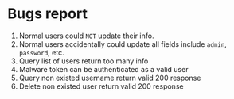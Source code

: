 # Bugs report

1. Normal users could `NOT` update their info.
2. Normal users accidentally could update all fields include `admin`, `password`, etc.
3. Query list of users return too many info
4. Malware token can be authenticated as a valid user
5. Query non existed username return valid 200 response
6. Delete non existed user return valid 200 response
